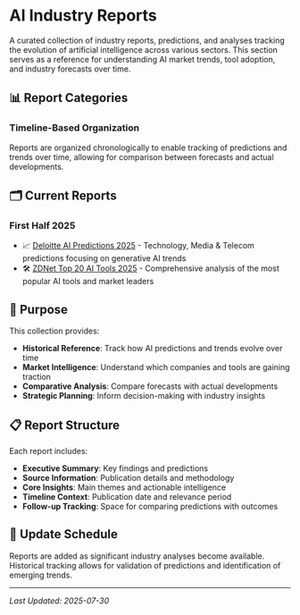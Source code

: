 # AI Industry Reports

A curated collection of industry reports, predictions, and analyses tracking the evolution of artificial intelligence across various sectors. This section serves as a reference for understanding AI market trends, tool adoption, and industry forecasts over time.

## 📊 Report Categories

### Timeline-Based Organization
Reports are organized chronologically to enable tracking of predictions and trends over time, allowing for comparison between forecasts and actual developments.

## 🗂️ Current Reports

### First Half 2025
- 📈 [Deloitte AI Predictions 2025](First%20Half%202025/Deloitte%20AI%20Predictions%202025.md) - Technology, Media & Telecom predictions focusing on generative AI trends
- 🛠️ [ZDNet Top 20 AI Tools 2025](First%20Half%202025/ZDNet%20Top%2020%20AI%20Tools%202025.md) - Comprehensive analysis of the most popular AI tools and market leaders

## 🎯 Purpose

This collection provides:
- **Historical Reference**: Track how AI predictions and trends evolve over time
- **Market Intelligence**: Understand which companies and tools are gaining traction
- **Comparative Analysis**: Compare forecasts with actual developments
- **Strategic Planning**: Inform decision-making with industry insights

## 📋 Report Structure

Each report includes:
- **Executive Summary**: Key findings and predictions
- **Source Information**: Publication details and methodology
- **Core Insights**: Main themes and actionable intelligence
- **Timeline Context**: Publication date and relevance period
- **Follow-up Tracking**: Space for comparing predictions with outcomes

## 🔄 Update Schedule

Reports are added as significant industry analyses become available. Historical tracking allows for validation of predictions and identification of emerging trends.

---
*Last Updated: 2025-07-30*